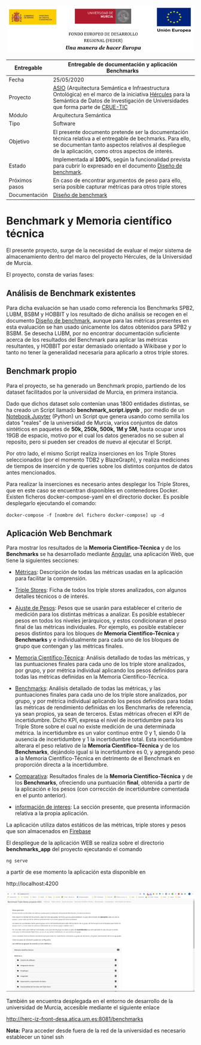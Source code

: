 
![logo](./images/logos_feder.png)

| Entregable     | Entregable de documentación y aplicación Benchmarks          |
| -------------- | ------------------------------------------------------------ |
| Fecha          | 25/05/2020                                                   |
| Proyecto       | [ASIO](https://www.um.es/web/hercules/proyectos/asio) (Arquitectura Semántica e Infraestructura Ontológica) en el marco de la iniciativa [Hércules](https://www.um.es/web/hercules/) para la Semántica de Datos de Investigación de Universidades que forma parte de [CRUE-TIC](http://www.crue.org/SitePages/ProyectoHercules.aspx) |
| Módulo         | Arquitectura Semántica                                       |
| Tipo           | Software                                                     |
| Objetivo       | El presente documento pretende ser la documentación técnica relativa a el entregable de bechmarks. Para ello, se documentan tanto aspectos relativos al despliegue de la aplicación, como otros aspectos de interés. |
| Estado         | Implementada al **100%**, según la funcionalidad prevista para cubrir lo expresado en el documento [Diseño de benchmark](https://github.com/HerculesCRUE/ib-asio-docs-/blob/master/arquitectura_semantica/benchmark/Dise%C3%B1o%20de%20Bechmark%20proyecto%20ASIO.md). |
| Próximos pasos | En caso de encontrar argumentos de peso para ello, seria posible capturar métricas para otros triple stores |
| Documentación  | [Diseño de benchmark](https://github.com/HerculesCRUE/ib-asio-docs-/blob/master/arquitectura_semantica/benchmark/Dise%C3%B1o%20de%20Bechmark%20proyecto%20ASIO.md) |

# Benchmark y Memoria científico técnica

El presente proyecto, surge de la necesidad de evaluar el mejor sistema de almacenamiento dentro del marco del proyecto Hércules, de la Universidad de Murcia.

El proyecto, consta de varias fases:

## Análisis de  Benchmark existentes 

Para dicha evaluación se han usado como referencia los Benchmarks SPB2, LUBM, BSBM y HOBBIT y los resultado de dicho análisis se recogen en el documento [Diseño de benchmark](https://github.com/HerculesCRUE/ib-asio-docs-/blob/master/arquitectura_semantica/benchmark/Dise%C3%B1o%20de%20Bechmark%20proyecto%20ASIO.md), aunque para las métricas presentes en esta evaluación se han usado únicamente los datos obtenidos para SPB2 y BSBM. Se desecha LUBM, por no encontrar documentación suficiente acerca de los resultados del Benchmark para aplicar las métricas resultantes, y HOBBIT por estar demasiado orientado a Wikibase y por lo tanto no tener la generalidad necesaria para aplicarlo a otros triple stores.

## Benchmark propio

Para el proyecto, se ha generado un Benchmark propio, partiendo de los dataset facilitados por la universidad de Murcia, en primera instancia.

Dado que dichos dataset solo contenían unas 1800  entidades distintas, se ha creado un Script llamado **benchmark_script.ipynb** , por medio de un [Notebook Jupyter](https://jupyter.org/) (Python) un Script que genera usando como semilla los datos "reales" de la universidad de Murcia, varios conjuntos de datos sintéticos en paquetes de **50k, 250k, 500k, 1M y 5M**, hasta ocupar unos 19GB de espacio, motivo por el cual los datos generados no se suben al reposito, pero si pueden ser creados de nuevo al ejecutar el Script.

Por otro lado, el mismo Script realiza inserciones en los Triple Stores seleccionados (por el momento TDB2 y BlazeGraph), y realiza mediciones de tiempos de inserción y de queries sobre los distintos conjuntos de datos antes mencionados.

 Para realizar la inserciones es necesario antes desplegar los Triple Stores, que en este caso se encuentran disponibles en contenedores Docker. Existen ficheros docker-compose-yaml en el directorio docker. Es posible desplegarlo ejecutando el comando:

`docker-compose -f [nombre del fichero docker-compose] up -d`

## Aplicación Web  Benchmark

Para mostrar los resultados de la **Memoria Científico-Técnica** y de los **Benchmarks** se ha desarrollado mediante [Angular](https://angular.io/), una aplicación Web, que tiene la siguientes secciones:

- [Métricas](/metrics): Descripción de todas las  métricas usadas en la aplicación para facilitar la comprensión.
- [Triple Stores](/triple-stores): Ficha de todos los triple stores analizados, con algunos detalles técnicos o de interés.
- [Ajuste de Pesos](/weights): Pesos que se usarán para establecer el criterio de medición para los distintas métricas a analizar. Es posible establecer pesos en todos los niveles jerárquicos, y estos condicionaran el peso final de las métricas individuales. Por ejemplo, es posible establecer pesos distintos para los bloques de **Memoria Científico-Técnica** y  **Benchmarks** y e individualmente para cada uno de los bloques de grupo que contengan y las métricas finales.
- [Memoria Científico-Técnica](/memory): Análisis detallado de todas las métricas, y las puntuaciones finales para cada uno de los triple store analizados, por grupo, y por métrica individual aplicando los pesos definidos para todas las métricas definidas en la Memoria Científico-Técnica. 
- [Benchmarks](/benchmarks): Análisis detallado de todas las métricas, y las puntuaciones finales para cada uno de los triple store analizados, por grupo, y por métrica individual aplicando los pesos definidos para todas las métricas de rendimiento definidas en los Benchmarks de referencia, ya sean propios, ya sean de terceros. Estas métricas ofrecen el KPI de incertidumbre. Dicho KPI, expresa el nivel de incertidumbre para los Triple Store sobre el cual no existe medición de una determinada métrica. la incertidumbre es un valor continuo entre 0 y 1, siendo 0 la ausencia de incertidumbre y 1 la incertidumbre total.  Esta incertidumbre alterara el peso relativo de la  **Memoria Científico-Técnica** y de los **Benchmarks**, dejándolo igual si la incertidumbre es 0, y agregando peso a la Memoria Científico-Técnica en detrimento de el Benchmark en proporción directa a la incertidumbre. 
- [Comparativa](/results): Resultados finales de la **Memoria Científico-Técnica** y de los **Benchmarks**, ofreciendo una puntuación **final**, obtenida a partir de la aplicación e los pesos (con corrección de incertidumbre comentada en el punto anterior).

- [información de interes](/info): La sección presente, que presenta información relativa a la propia aplicación.

La aplicación utiliza datos estáticos de las métricas, triple stores y pesos que son almacenados en [Firebase](https://firebase.google.com/?hl=es-419&gclid=CjwKCAjwqdn1BRBREiwAEbZcR--AmuzsqveCwu9u_zeQvlK08A3_eHAp50tAvvIf72rsYv9OgwSEGhoCjkoQAvD_BwE)

El despliegue de la aplicación WEB se realiza sobre el directorio **benchmarks_app** del proyecto ejecutando el comando 

```
ng serve
```

 a partir de ese momento la aplicación esta disponible en 

http://localhost:4200

![image-20200525074916076](./images/app.png)

También se encuentra desplegada en el entorno de desarrollo de la universidad de Murcia, accesible mediante el siguiente enlace

http://herc-iz-front-desa.atica.um.es:8081/benchmarks

**Nota:** Para acceder desde fuera de la red de la universidad es necesario establecer un túnel ssh

